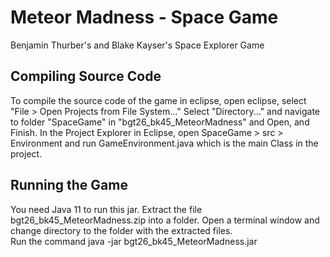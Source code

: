 # Meteor Madness - Space Game

Benjamin Thurber's and Blake Kayser's Space Explorer Game

## Compiling Source Code

To compile the source code of the game in eclipse, open eclipse, select "File > Open Projects from File System..."  Select "Directory..." and navigate to folder "SpaceGame" in "bgt26_bk45_MeteorMadness" and Open, and Finish.  In the Project Explorer in Eclipse, open SpaceGame > src > Environment and run GameEnvironment.java which is the main Class in the project.

## Running the Game

You need Java 11 to run this jar.
Extract the file bgt26_bk45_MeteorMadness.zip into a folder.
Open a terminal window and change directory to the folder with the extracted files.  
Run the command java -jar bgt26_bk45_MeteorMadness.jar